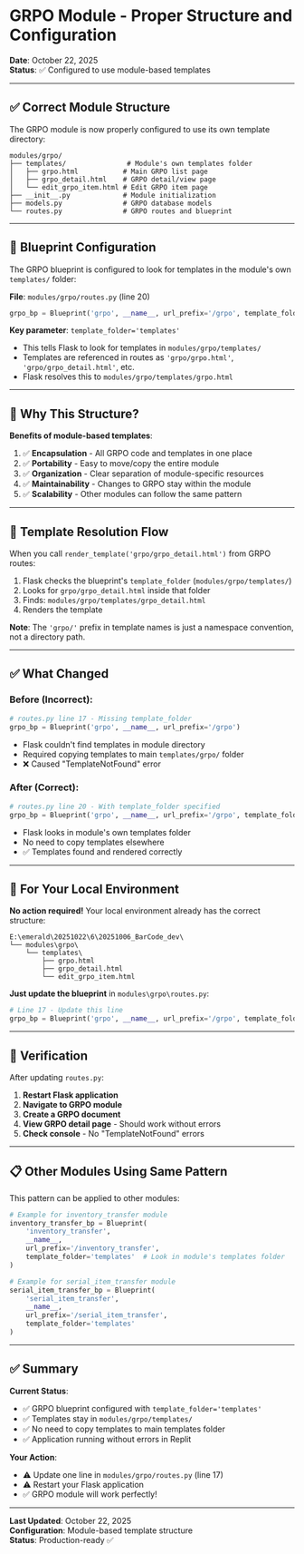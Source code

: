 # GRPO Module - Proper Structure and Configuration
**Date**: October 22, 2025  
**Status**: ✅ Configured to use module-based templates

---

## ✅ Correct Module Structure

The GRPO module is now properly configured to use its own template directory:

```
modules/grpo/
├── templates/               # Module's own templates folder
│   ├── grpo.html           # Main GRPO list page
│   ├── grpo_detail.html    # GRPO detail/view page
│   └── edit_grpo_item.html # Edit GRPO item page
├── __init__.py             # Module initialization
├── models.py               # GRPO database models
└── routes.py               # GRPO routes and blueprint
```

---

## 🔧 Blueprint Configuration

The GRPO blueprint is configured to look for templates in the module's own `templates/` folder:

**File**: `modules/grpo/routes.py` (line 20)
```python
grpo_bp = Blueprint('grpo', __name__, url_prefix='/grpo', template_folder='templates')
```

**Key parameter**: `template_folder='templates'`
- This tells Flask to look for templates in `modules/grpo/templates/`
- Templates are referenced in routes as `'grpo/grpo.html'`, `'grpo/grpo_detail.html'`, etc.
- Flask resolves this to `modules/grpo/templates/grpo.html`

---

## 📁 Why This Structure?

**Benefits of module-based templates**:
1. ✅ **Encapsulation** - All GRPO code and templates in one place
2. ✅ **Portability** - Easy to move/copy the entire module
3. ✅ **Organization** - Clear separation of module-specific resources
4. ✅ **Maintainability** - Changes to GRPO stay within the module
5. ✅ **Scalability** - Other modules can follow the same pattern

---

## 🔄 Template Resolution Flow

When you call `render_template('grpo/grpo_detail.html')` from GRPO routes:

1. Flask checks the blueprint's `template_folder` (`modules/grpo/templates/`)
2. Looks for `grpo/grpo_detail.html` inside that folder
3. Finds: `modules/grpo/templates/grpo_detail.html`
4. Renders the template

**Note**: The `'grpo/'` prefix in template names is just a namespace convention, not a directory path.

---

## ✅ What Changed

### Before (Incorrect):
```python
# routes.py line 17 - Missing template_folder
grpo_bp = Blueprint('grpo', __name__, url_prefix='/grpo')
```
- Flask couldn't find templates in module directory
- Required copying templates to main `templates/grpo/` folder
- ❌ Caused "TemplateNotFound" error

### After (Correct):
```python
# routes.py line 20 - With template_folder specified
grpo_bp = Blueprint('grpo', __name__, url_prefix='/grpo', template_folder='templates')
```
- Flask looks in module's own templates folder
- No need to copy templates elsewhere
- ✅ Templates found and rendered correctly

---

## 🎯 For Your Local Environment

**No action required!** Your local environment already has the correct structure:

```
E:\emerald\20251022\6\20251006_BarCode_dev\
└── modules\grpo\
    └── templates\
        ├── grpo.html
        ├── grpo_detail.html
        └── edit_grpo_item.html
```

**Just update the blueprint** in `modules\grpo\routes.py`:

```python
# Line 17 - Update this line
grpo_bp = Blueprint('grpo', __name__, url_prefix='/grpo', template_folder='templates')
```

---

## 🧪 Verification

After updating `routes.py`:

1. **Restart Flask application**
2. **Navigate to GRPO module**
3. **Create a GRPO document**
4. **View GRPO detail page** - Should work without errors
5. **Check console** - No "TemplateNotFound" errors

---

## 📋 Other Modules Using Same Pattern

This pattern can be applied to other modules:

```python
# Example for inventory_transfer module
inventory_transfer_bp = Blueprint(
    'inventory_transfer', 
    __name__, 
    url_prefix='/inventory_transfer',
    template_folder='templates'  # Look in module's templates folder
)

# Example for serial_item_transfer module
serial_item_transfer_bp = Blueprint(
    'serial_item_transfer',
    __name__,
    url_prefix='/serial_item_transfer',
    template_folder='templates'
)
```

---

## ✅ Summary

**Current Status**:
- ✅ GRPO blueprint configured with `template_folder='templates'`
- ✅ Templates stay in `modules/grpo/templates/`
- ✅ No need to copy templates to main templates folder
- ✅ Application running without errors in Replit

**Your Action**:
- ⚠️ Update one line in `modules/grpo/routes.py` (line 17)
- ⚠️ Restart your Flask application
- ✅ GRPO module will work perfectly!

---

**Last Updated**: October 22, 2025  
**Configuration**: Module-based template structure  
**Status**: Production-ready ✅
